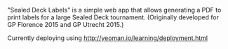 "Sealed Deck Labels" is a simple web app that allows generating a PDF to print labels for a large Sealed Deck tournament. (Originally developed for GP Florence 2015 and GP Utrecht 2015.)

Currently deploying using http://yeoman.io/learning/deployment.html
